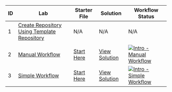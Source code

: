 | ID  | Lab                                                | Starter File                                     | Solution                                      | Workflow Status                                                                                      |
|-----|----------------------------------------------------|-------------------------------------------------|------------------------------------------------|-------------------------------------------------------------------------------------------------------|
| 1   | [Create Repository Using Template Repository](./labs/create-repository-using-template-repository.md) | N/A                                              | N/A                                              | N/A                                                                                                  |
|     |            |            |            |            |
| 2   | [Manual Workflow](./labs/intro-manual-workflow.md) | [Start Here](./workflow-starter-files/intro-manual-workflow.md) | [View Solution](./workflow-solution-files/intro-manual-workflow.md) | [![Intro - Manual Workflow](https://github.com/prasadhonrao/github-actions-workshop/actions/workflows/intro-manual-workflow.yml/badge.svg)](https://github.com/prasadhonrao/github-actions-workshop/actions/workflows/intro-manual-workflow.yml) |
| 3   | [Simple Workflow](./labs/intro-simple-workflow.md) | [Start Here](./workflow-starter-files/intro-simple-workflow.md) | [View Solution](./workflow-solution-files/intro-simple-workflow.md) | [![Intro - Simple Workflow](https://github.com/prasadhonrao/github-actions-workshop/actions/workflows/intro-simple-workflow.yml/badge.svg)](https://github.com/prasadhonrao/github-actions-workshop/actions/workflows/intro-simple-workflow.yml) |
